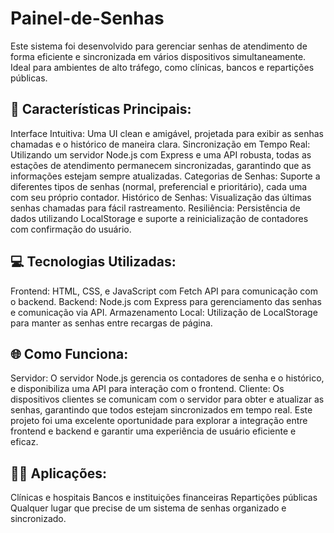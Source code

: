 <h1>Painel-de-Senhas</h1>

Este sistema foi desenvolvido para gerenciar senhas de atendimento de forma eficiente e sincronizada em vários dispositivos simultaneamente. Ideal para ambientes de alto tráfego, como clínicas, bancos e repartições públicas.

<h2>🔧 Características Principais:</h2>
Interface Intuitiva: Uma UI clean e amigável, projetada para exibir as senhas chamadas e o histórico de maneira clara.
Sincronização em Tempo Real: Utilizando um servidor Node.js com Express e uma API robusta, todas as estações de atendimento permanecem sincronizadas, garantindo que as informações estejam sempre atualizadas.
Categorias de Senhas: Suporte a diferentes tipos de senhas (normal, preferencial e prioritário), cada uma com seu próprio contador.
Histórico de Senhas: Visualização das últimas senhas chamadas para fácil rastreamento.
Resiliência: Persistência de dados utilizando LocalStorage e suporte a reinicialização de contadores com confirmação do usuário.

<h2>💻 Tecnologias Utilizadas:</h2>
Frontend: HTML, CSS, e JavaScript com Fetch API para comunicação com o backend.
Backend: Node.js com Express para gerenciamento das senhas e comunicação via API.
Armazenamento Local: Utilização de LocalStorage para manter as senhas entre recargas de página.

<h2>🌐 Como Funciona:</h2>
Servidor: O servidor Node.js gerencia os contadores de senha e o histórico, e disponibiliza uma API para interação com o frontend.
Cliente: Os dispositivos clientes se comunicam com o servidor para obter e atualizar as senhas, garantindo que todos estejam sincronizados em tempo real.
Este projeto foi uma excelente oportunidade para explorar a integração entre frontend e backend e garantir uma experiência de usuário eficiente e eficaz.

<h2> 👨‍💼 Aplicações: </h2>
Clínicas e hospitais
Bancos e instituições financeiras
Repartições públicas
Qualquer lugar que precise de um sistema de senhas organizado e sincronizado.

